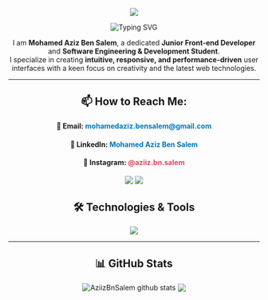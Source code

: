 <div align="center">

<p align="center" >       
<img src="https://readme-typing-svg.herokuapp.com/?lines=Aslemaa+!&center=true&size=30">    
  </p>     
<p align="center">
  <img src="https://readme-typing-svg.herokuapp.com?font=Fira+Code&color=0078D6&size=30&center=true&vCenter=true&width=500&lines=Marhbe+Bikk!;Fibelik+Li+Enty+A9wa+Wahed?;Amaa+Fikk+Ri7aa" alt="Typing SVG">
</p>

I am **Mohamed Aziz Ben Salem**, a dedicated **Junior Front-end Developer** and **Software Engineering & Development Student**.  
I specialize in creating **intuitive, responsive, and performance-driven** user interfaces with a keen focus on creativity and the latest web technologies.

---

## 📫 How to Reach Me:

<div style="text-align: center;">
  <h4>💌 Email: <a href="mailto:mohamedaziz.bensalem@gmail.com" style="text-decoration: none; color: #0077B5;">mohamedaziz.bensalem@gmail.com</a></h4>
  <h4>🔗 LinkedIn: <a href="https://www.linkedin.com/in/mohamed-aziz-ben-salem-301b93255/" style="text-decoration: none; color: #0077B5;">Mohamed Aziz Ben Salem</a></h4>
  <h4>📸 Instagram: <a href="https://www.instagram.com/aziiz.bn.salem/" style="text-decoration: none; color: #E4405F;">@aziiz.bn.salem</a></h4>
</div>

<div align="center"> 

![](https://img.shields.io/github/followers/AziizBnSalem?color=green&logo=github)
![](https://komarev.com/ghpvc/?username=AziizBnSalem)

 </div>

## 🛠️ Technologies & Tools

<a href="https://skillicons.dev">
  <img src="https://skillicons.dev/icons?i=html,css,sass,ts,php,react,nextjs,angular,tailwindcss,idea,styledcomponents,bootstrap,vscode,figma,postman,graphql,sublime,npm,docker,git,github,gitlab,mysql,mongodb,sqlite&perline=7" />
</a>

---

## 📊 GitHub Stats

<div align="center"> 

 <img align="center" src="https://github-readme-stats.vercel.app/api?username=AziizBnSalem&show_icons=true&theme=tokyonight" alt="AziizBnSalem github stats" /> <img align="center" src="https://github-readme-stats.vercel.app/api/top-langs/?username=AziizBnSalem&layout=compact&theme=tokyonight&langs_count=6" />
</div>
